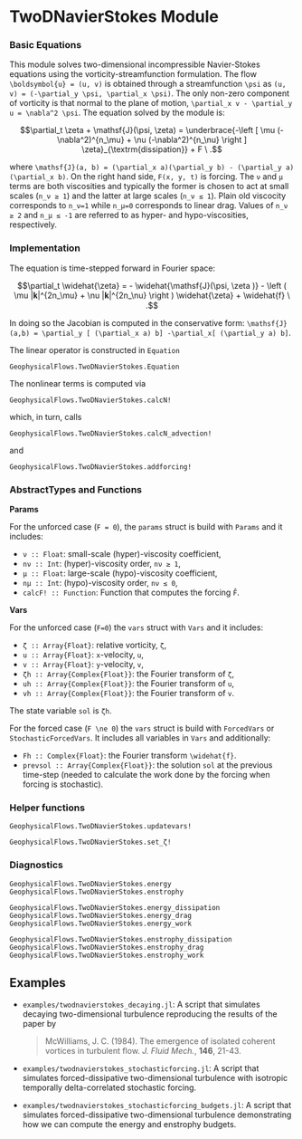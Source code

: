 # TwoDNavierStokes Module


### Basic Equations

This module solves two-dimensional incompressible Navier-Stokes equations using the 
vorticity-streamfunction formulation. The flow ``\boldsymbol{u} = (u, v)`` is obtained through 
a streamfunction ``\psi`` as ``(u, v) = (-\partial_y \psi, \partial_x \psi)``. The only non-zero 
component of vorticity is that normal to the plane of motion, 
``\partial_x v - \partial_y u = \nabla^2 \psi``. The equation solved by the module is:

```math
\partial_t \zeta + \mathsf{J}(\psi, \zeta) = \underbrace{-\left [ \mu (-\nabla^2)^{n_\mu}
+ \nu (-\nabla^2)^{n_\nu} \right ] \zeta}_{\textrm{dissipation}} + F \ .
```

where ``\mathsf{J}(a, b) = (\partial_x a)(\partial_y b) - (\partial_y a)(\partial_x b)``. On
the right hand side, ``F(x, y, t)`` is forcing. The ``ν`` and ``μ`` terms are both viscosities 
and typically the former is chosen to act at small scales (``n_ν ≥ 1``) and the latter at 
large scales (``n_ν ≤ 1``). Plain old viscocity corresponds to ``n_ν=1`` while ``n_μ=0`` 
corresponds to linear drag. Values of ``n_ν ≥ 2`` and ``n_μ ≤ -1`` are referred to as 
hyper- and hypo-viscosities, respectively.


### Implementation

The equation is time-stepped forward in Fourier space:

```math
\partial_t \widehat{\zeta} = - \widehat{\mathsf{J}(\psi, \zeta )} - \left ( \mu |𝐤|^{2n_\mu}
+ \nu |𝐤|^{2n_\nu} \right ) \widehat{\zeta} + \widehat{f} \ .
```

In doing so the Jacobian is computed in the conservative form: ``\mathsf{J}(a,b) =
\partial_y [ (\partial_x a) b] -\partial_x[ (\partial_y a) b]``.

The linear operator is constructed in `Equation`

```@docs
GeophysicalFlows.TwoDNavierStokes.Equation
```

The nonlinear terms is computed via

```@docs
GeophysicalFlows.TwoDNavierStokes.calcN!
```

which, in turn, calls 

```@docs
GeophysicalFlows.TwoDNavierStokes.calcN_advection!
```
and

```@docs
GeophysicalFlows.TwoDNavierStokes.addforcing!
```


### AbstractTypes and Functions

**Params**

For the unforced case (``F = 0``), the `params` struct is build with `Params` and it includes:
- `ν :: Float`: small-scale (hyper)-viscosity coefficient,
- `nν :: Int`: (hyper)-viscosity order, `nν ≥ 1`,
- `μ :: Float`: large-scale (hypo)-viscosity coefficient,
- `nμ :: Int`: (hypo)-viscosity order, `nν ≤ 0`,
- `calcF! :: Function`: Function that computes the forcing ``F̂``.

**Vars**

For the unforced case (``F=0``) the `vars` struct with `Vars` and it includes:
- `ζ :: Array{Float}`: relative vorticity, ``ζ``,
- `u :: Array{Float}`: ``x``-velocity, ``u``,
- `v :: Array{Float}`: ``y``-velocity, ``v``,
- `ζh :: Array{Complex{Float}}`: the Fourier transform of ``ζ``,
- `uh :: Array{Complex{Float}}`: the Fourier transform of ``u``,
- `vh :: Array{Complex{Float}}`: the Fourier transform of ``v``.

The state variable `sol` is `ζh`.

For the forced case (``F \ne 0``) the `vars` struct is build with `ForcedVars` or `StochasticForcedVars`. It includes all variables in `Vars` and additionally:
- `Fh :: Complex{Float}`: the Fourier transform ``\widehat{f}``.
- `prevsol :: Array{Complex{Float}}`: the solution `sol` at the previous time-step (needed to calculate the work done by the forcing when forcing is stochastic).

### Helper functions

```@docs
GeophysicalFlows.TwoDNavierStokes.updatevars!
```

```@docs
GeophysicalFlows.TwoDNavierStokes.set_ζ!
```


### Diagnostics

```@docs
GeophysicalFlows.TwoDNavierStokes.energy
GeophysicalFlows.TwoDNavierStokes.enstrophy
```

```@docs
GeophysicalFlows.TwoDNavierStokes.energy_dissipation
GeophysicalFlows.TwoDNavierStokes.energy_drag
GeophysicalFlows.TwoDNavierStokes.energy_work
```

```@docs
GeophysicalFlows.TwoDNavierStokes.enstrophy_dissipation
GeophysicalFlows.TwoDNavierStokes.enstrophy_drag
GeophysicalFlows.TwoDNavierStokes.enstrophy_work
```


## Examples

- `examples/twodnavierstokes_decaying.jl`: A script that simulates decaying two-dimensional turbulence reproducing the results of the paper by

  > McWilliams, J. C. (1984). The emergence of isolated coherent vortices in turbulent flow. *J. Fluid Mech.*, **146**, 21-43.

- `examples/twodnavierstokes_stochasticforcing.jl`: A script that simulates forced-dissipative two-dimensional turbulence with isotropic temporally delta-correlated stochastic forcing.

- `examples/twodnavierstokes_stochasticforcing_budgets.jl`: A script that simulates forced-dissipative two-dimensional turbulence demonstrating how we can compute the energy and enstrophy budgets.
